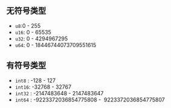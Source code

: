 ## 无符号类型

- `u8`:0 - 255
- `u16`: 0 - 65535
- `u32`: 0 - 4294967295
- `u64`: 0 - 18446744073709551615
## 有符号类型

- `int8` : -128 - 127 
- `int16`: -32768 - 32767
- `int32` : -2147483648 - 2147483647
- `int64` : -9223372036854775808 -  9223372036854775807